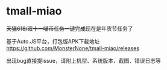 # tmall-miao
~~天猫618/双十一喵币任务一键完成~~现在是年货节任务了

基于Auto.JS平台，打包版APK下载地址 https://github.com/MonsterNone/tmall-miao/releases

出现bug直接提issue，请附上机型、系统版本、截图、错误日志等
